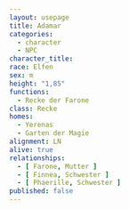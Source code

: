 ```yaml
---
layout: usepage
title: Adamar
categories:
  - character
  - NPC
character_title: 
race: Elfen
sex: m
height: "1,85"
functions:
  - Recke der Farone
class: Recke
homes:
  - Yerenas
  - Garten der Magie
alignment: LN
alive: true
relationships:
  - [ Farone, Mutter ]
  - [ Finnea, Schwester ]
  - [ Phaerille, Schwester ]
published: false
---
```


